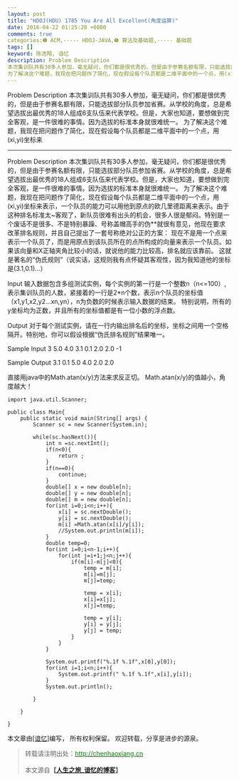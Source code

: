```yaml
---
layout: post
title: "HDOJ(HDU) 1785 You Are All Excellent(角度运算)"
date: 2016-04-22 01:25:20 +0800
comments: true
categories:❶ ACM,----- HDOJ-JAVA,❺ 算法及基础题,----- 基础题
tags: []
keyword: 陈浩翔, 谙忆
description: Problem Description 
本次集训队共有30多人参加，毫无疑问，你们都是很优秀的，但是由于参赛名额有限，只能选拔部分队员参加省赛。从学校的角度，总是希望选拔出最优秀的18人组成6支队伍来代表学校。但是，大家也知道，要想做到完全客观，是一件很难的事情。因为选拔的标准本身就很难统一。 
为了解决这个难题，我现在把问题作了简化，现在假设每个队员都是二维平面中的一个点，用(xi,yi)坐标来 
---
```



Problem Description 
本次集训队共有30多人参加，毫无疑问，你们都是很优秀的，但是由于参赛名额有限，只能选拔部分队员参加省赛。从学校的角度，总是希望选拔出最优秀的18人组成6支队伍来代表学校。但是，大家也知道，要想做到完全客观，是一件很难的事情。因为选拔的标准本身就很难统一。 
为了解决这个难题，我现在把问题作了简化，现在假设每个队员都是二维平面中的一个点，用(xi,yi)坐标来
<!-- more -->
----------

Problem Description
本次集训队共有30多人参加，毫无疑问，你们都是很优秀的，但是由于参赛名额有限，只能选拔部分队员参加省赛。从学校的角度，总是希望选拔出最优秀的18人组成6支队伍来代表学校。但是，大家也知道，要想做到完全客观，是一件很难的事情。因为选拔的标准本身就很难统一。
为了解决这个难题，我现在把问题作了简化，现在假设每个队员都是二维平面中的一个点，用(xi,yi)坐标来表示，一个队员的能力可以用他到原点的欧几里德距离来表示。由于这种排名标准太~客观了，新队员很难有出头的机会，很多人很是郁闷。特别是一个废话不是很多、不是特别暴躁、号称盖帽高手的伪**就很有意见，他现在要求改革排名规则，并且自己提出了一套号称绝对公正的方案：
现在不是用一个点来表示一个队员了，而是用原点到该队员所在的点所构成的向量来表示一个队员。如果该向量和X正轴夹角比较小的话，就说他的能力比较高，排名就应该靠前。
这就是著名的“伪氏规则”（说实话，这规则我有点怀疑其客观性，因为我知道他的坐标是(3.1,0.1)...）

 

Input
输入数据包含多组测试实例，每个实例的第一行是一个整数n（n<=100）,表示集训队员的人数，紧接着的一行是2*n个数，表示n个队员的坐标值（x1,y1,x2,y2...xn,yn），n为负数的时候表示输入数据的结束。
特别说明，所有的y坐标均为正数，并且所有的坐标值都是有一位小数的浮点数。

 

Output
对于每个测试实例，请在一行内输出排名后的坐标，坐标之间用一个空格隔开。特别地，你可以假设根据“伪氏排名规则”结果唯一。

 

Sample Input
3
5.0 4.0 3.1 0.1 2.0 2.0
-1
 

Sample Output
3.1 0.1 5.0 4.0 2.0 2.0



直接用java中的Math.atan(x/y)方法来求反正切。
Math.atan(x/y)的值越小，角度越大！


```
import java.util.Scanner;

public class Main{
	public static void main(String[] args) {
		Scanner sc = new Scanner(System.in);
		
		while(sc.hasNext()){
			int n =sc.nextInt();
			if(n<0){
				return ;
			}
			if(n==0){
				continue;
			}
			double[] x = new double[n];
			double[] y = new double[n];
			double[] m = new double[n];
			for(int i=0;i<n;i++){
				x[i] = sc.nextDouble();
				y[i] = sc.nextDouble();
				m[i] =Math.atan(x[i]/y[i]);
				//System.out.println(m[i]);
			}
			double temp=0;
			for(int i=0;i<n-1;i++){
				for(int j=i+1;j<n;j++){
					if(m[i]-m[j]<0){
						temp = m[i];
						m[i]=m[j];
						m[j]=temp;
						
						temp = x[i];
						x[i]=x[j];
						x[j]=temp;
						
						temp = y[i];
						y[i] = y[j];
						y[j] = temp;
					}
				}
			}
			
			System.out.printf("%.1f %.1f",x[0],y[0]);
			for(int i=1;i<n;i++){
				System.out.printf(" %.1f %.1f",x[i],y[i]);
			}
			System.out.println();
			
		}
		
	}

}

```



本文章由<a href="http://chenhaoxiang.cn/">[谙忆]</a>编写， 所有权利保留。 
欢迎转载，分享是进步的源泉。
<blockquote cite='陈浩翔'>
<p background-color='#D3D3D3'>转载请注明出处：<a href='http://chenhaoxiang.cn'><font color="green">http://chenhaoxiang.cn</font></a><br><br>
本文源自<strong>【<a href='http://chenhaoxiang.cn' target='_blank'>人生之旅_谙忆的博客</a>】</strong></p>
</blockquote>

